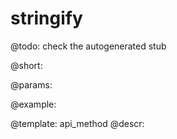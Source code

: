 stringify
=============


@todo:
	check the autogenerated stub

@short:
	

@params:





@example:

@template:	api_method
@descr:

